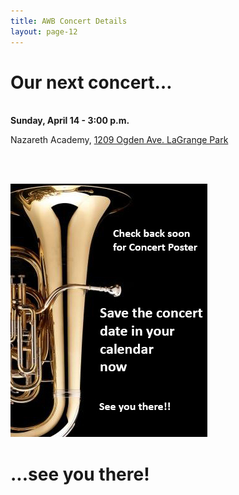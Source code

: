 ```yaml
---
title: AWB Concert Details
layout: page-12
---
```


<h1>Our next concert…</h1>

 <br /><strong>Sunday, April 14 - 3:00 p.m.</strong>
<p>Nazareth Academy, <a href="https://goo.gl/maps/EEN1YzFQYM42" target="_blank">1209 Ogden Ave. LaGrange Park</a></p>
<br />

<br/><img src="images/awb-poster-coming-soon-01.jpg" width="315" height="405" alt=""/>

<h1>...see you there!<h1>
